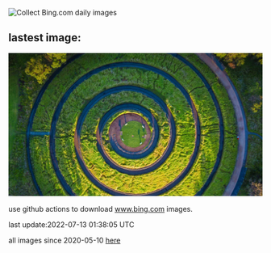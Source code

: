 ![Collect Bing.com daily images](https://github.com/counter2015/bing-daily-images/workflows/Collect%20Bing.com%20daily%20images/badge.svg)
## lastest image:
![](images/SpiralHill.jpg)

use github actions to download www.bing.com images.

last update:2022-07-13 01:38:05 UTC

all images since 2020-05-10 [here](https://github.com/counter2015/bing-daily-images/tree/master/images) 
